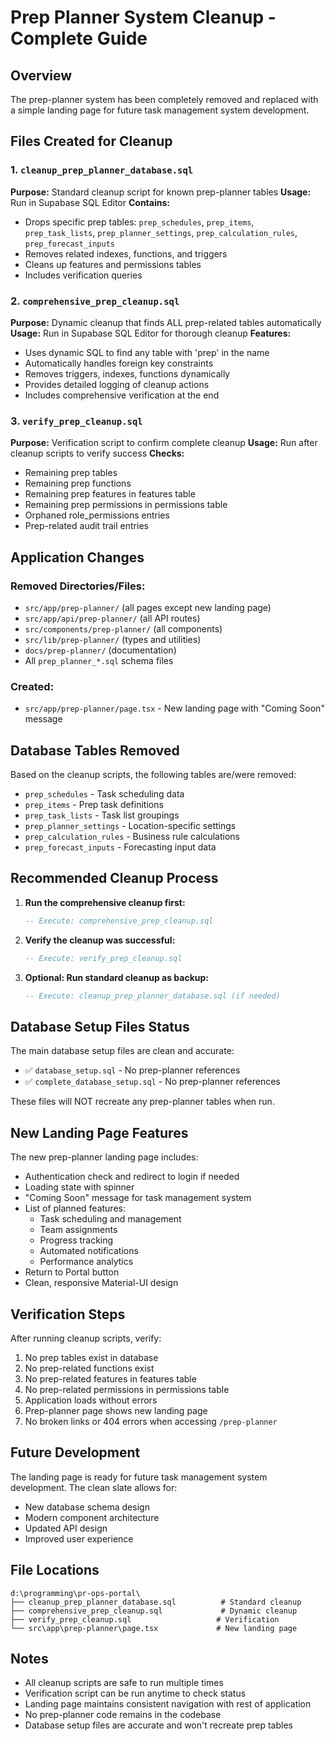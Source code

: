 # Prep Planner System Cleanup - Complete Guide

## Overview
The prep-planner system has been completely removed and replaced with a simple landing page for future task management system development.

## Files Created for Cleanup

### 1. `cleanup_prep_planner_database.sql`
**Purpose:** Standard cleanup script for known prep-planner tables
**Usage:** Run in Supabase SQL Editor
**Contains:**
- Drops specific prep tables: `prep_schedules`, `prep_items`, `prep_task_lists`, `prep_planner_settings`, `prep_calculation_rules`, `prep_forecast_inputs`
- Removes related indexes, functions, and triggers
- Cleans up features and permissions tables
- Includes verification queries

### 2. `comprehensive_prep_cleanup.sql`  
**Purpose:** Dynamic cleanup that finds ALL prep-related tables automatically
**Usage:** Run in Supabase SQL Editor for thorough cleanup
**Features:**
- Uses dynamic SQL to find any table with 'prep' in the name
- Automatically handles foreign key constraints
- Removes triggers, indexes, functions dynamically
- Provides detailed logging of cleanup actions
- Includes comprehensive verification at the end

### 3. `verify_prep_cleanup.sql`
**Purpose:** Verification script to confirm complete cleanup
**Usage:** Run after cleanup scripts to verify success
**Checks:**
- Remaining prep tables
- Remaining prep functions  
- Remaining prep features in features table
- Remaining prep permissions in permissions table
- Orphaned role_permissions entries
- Prep-related audit trail entries

## Application Changes

### Removed Directories/Files:
- `src/app/prep-planner/` (all pages except new landing page)
- `src/app/api/prep-planner/` (all API routes)
- `src/components/prep-planner/` (all components)
- `src/lib/prep-planner/` (types and utilities)
- `docs/prep-planner/` (documentation)
- All `prep_planner_*.sql` schema files

### Created:
- `src/app/prep-planner/page.tsx` - New landing page with "Coming Soon" message

## Database Tables Removed

Based on the cleanup scripts, the following tables are/were removed:
- `prep_schedules` - Task scheduling data
- `prep_items` - Prep task definitions  
- `prep_task_lists` - Task list groupings
- `prep_planner_settings` - Location-specific settings
- `prep_calculation_rules` - Business rule calculations
- `prep_forecast_inputs` - Forecasting input data

## Recommended Cleanup Process

1. **Run the comprehensive cleanup first:**
   ```sql
   -- Execute: comprehensive_prep_cleanup.sql
   ```

2. **Verify the cleanup was successful:**
   ```sql
   -- Execute: verify_prep_cleanup.sql
   ```

3. **Optional: Run standard cleanup as backup:**
   ```sql
   -- Execute: cleanup_prep_planner_database.sql (if needed)
   ```

## Database Setup Files Status

The main database setup files are clean and accurate:
- ✅ `database_setup.sql` - No prep-planner references
- ✅ `complete_database_setup.sql` - No prep-planner references

These files will NOT recreate any prep-planner tables when run.

## New Landing Page Features

The new prep-planner landing page includes:
- Authentication check and redirect to login if needed
- Loading state with spinner
- "Coming Soon" message for task management system
- List of planned features:
  - Task scheduling and management
  - Team assignments
  - Progress tracking
  - Automated notifications
  - Performance analytics
- Return to Portal button
- Clean, responsive Material-UI design

## Verification Steps

After running cleanup scripts, verify:
1. No prep tables exist in database
2. No prep-related functions exist
3. No prep-related features in features table
4. No prep-related permissions in permissions table
5. Application loads without errors
6. Prep-planner page shows new landing page
7. No broken links or 404 errors when accessing `/prep-planner`

## Future Development

The landing page is ready for future task management system development. The clean slate allows for:
- New database schema design
- Modern component architecture
- Updated API design
- Improved user experience

## File Locations

```
d:\programming\pr-ops-portal\
├── cleanup_prep_planner_database.sql          # Standard cleanup
├── comprehensive_prep_cleanup.sql             # Dynamic cleanup
├── verify_prep_cleanup.sql                   # Verification
└── src\app\prep-planner\page.tsx             # New landing page
```

## Notes

- All cleanup scripts are safe to run multiple times
- Verification script can be run anytime to check status  
- Landing page maintains consistent navigation with rest of application
- No prep-planner code remains in the codebase
- Database setup files are accurate and won't recreate prep tables